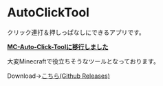 # AutoClickTool

クリック連打＆押しっぱなしにできるアプリです。

**[MC-Auto-Click-Toolに移行しました](https://github.com/tamago572/MC-Auto-Click-Tool)**

大変Minecraftで役立ちそうなツールとなっております。

Download→[こちら(Github Releases)](https://github.com/tamago572/AutoClickTool/releases)
